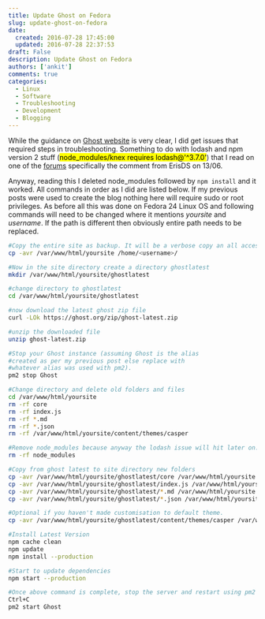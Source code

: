 ```yaml
---
title: Update Ghost on Fedora
slug: update-ghost-on-fedora
date: 
  created: 2016-07-28 17:45:00
  updated: 2016-07-28 22:37:53
draft: False
description: Update Ghost on Fedora
authors: ['ankit']
comments: true
categories:
  - Linux
  - Software
  - Troubleshooting
  - Development
  - Blogging
---
```


While the guidance on [Ghost website](http://support.ghost.org/how-to-upgrade/#command-guide) is very clear, I did get issues that required steps in troubleshooting. Something to do with lodash and npm version 2 stuff (<mark>node_modules/knex requires lodash@'^3.7.0'</mark>) that I read on one of the [forums](https://github.com/tgriesser/bookshelf/issues/1264) specifically the comment from ErisDS on 13/06.

<!-- more -->

Anyway, reading this I deleted node_modules followed by `npm install` and it worked. All commands in order as I did are listed below. If my previous posts were used to create the blog nothing here will require sudo or root privileges.
As before all this was done on Fedora 24 Linux OS and following commands will need to be changed where it mentions <em>yoursite</em> and <em>username</em>. If the path is different then obviously entire path needs to be replaced.

```bash linenums="1"
#Copy the entire site as backup. It will be a verbose copy an all access rights will be preserved. 
cp -avr /var/www/html/yoursite /home/<username>/

#Now in the site directory create a directory ghostlatest
mkdir /var/www/html/yoursite/ghostlatest

#change directory to ghostlatest
cd /var/www/html/yoursite/ghostlatest

#now download the latest ghost zip file
curl -LOk https://ghost.org/zip/ghost-latest.zip

#unzip the downloaded file
unzip ghost-latest.zip

#Stop your Ghost instance (assuming Ghost is the alias
#created as per my previous post else replace with 
#whatever alias was used with pm2). 
pm2 stop Ghost

#Change directory and delete old folders and files
cd /var/www/html/yoursite
rm -rf core
rm -rf index.js
rm -rf *.md
rm -rf *.json
rm -rf /var/www/html/yoursite/content/themes/casper

#Remove node_modules because anyway the lodash issue will hit later on.
rm -rf node_modules

#Copy from ghost latest to site directory new folders
cp -avr /var/www/html/yoursite/ghostlatest/core /var/www/html/yoursite
cp -avr /var/www/html/yoursite/ghostlatest/index.js /var/www/html/yoursite
cp -avr /var/www/html/yoursite/ghostlatest/*.md /var/www/html/yoursite
cp -avr /var/www/html/yoursite/ghostlatest/*.json /var/www/html/yoursite

#Optional if you haven't made customisation to default theme.
cp -avr /var/www/html/yoursite/ghostlatest/content/themes/casper /var/www/html/yoursite/content/themes

#Install Latest Version
npm cache clean
npm update
npm install --production

#Start to update dependencies
npm start --production

#Once above command is complete, stop the server and restart using pm2
Ctrl+C
pm2 start Ghost
```
